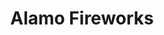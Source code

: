 ---
title: "Alamo Fireworks"
url: /san-antonio/alamo-fireworks-potranco-road/
shop: pyrotechnics
---